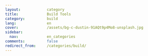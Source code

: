 ```yaml
---
layout:            category
title:             Build Tools
category:          build
lang:              en
cover:             /assets/bg-c-dustin-91AQt9p4Mo8-unsplash.jpg
sidebar:
  nav:             en_categories
comments:          false
redirect_from:     /categories/build/
---
```

